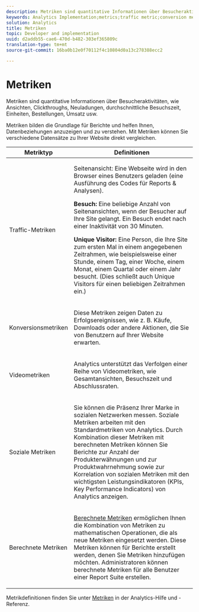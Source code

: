 ```yaml
---
description: Metriken sind quantitative Informationen über Besucheraktivitäten, wie Ansichten, Clickthroughs, Neuladungen, durchschnittliche Besuchszeit, Einheiten, Bestellungen, Umsatz usw.
keywords: Analytics Implementation;metrics;traffic metric;conversion metric;video metric;social metric;calculated metric;page view;visit;unique visitor
solution: Analytics
title: Metriken
topic: Developer and implementation
uuid: d2addb55-cae6-470d-b482-303ef365809c
translation-type: tm+mt
source-git-commit: 16ba0b12e0f70112f4c10804d0a13c278388ecc2

---
```



# Metriken

Metriken sind quantitative Informationen über Besucheraktivitäten, wie Ansichten, Clickthroughs, Neuladungen, durchschnittliche Besuchszeit, Einheiten, Bestellungen, Umsatz usw.

Metriken bilden die Grundlage für Berichte und helfen Ihnen, Datenbeziehungen anzuzeigen und zu verstehen. Mit Metriken können Sie verschiedene Datensätze zu Ihrer Website direkt vergleichen.

<table id="table_2FA18126829241DE897CFCE9BAE9F4AD"> 
 <thead> 
  <tr> 
   <th colname="col1" class="entry"> Metriktyp </th> 
   <th colname="col2" class="entry"> Definitionen </th> 
  </tr> 
 </thead>
 <tbody> 
  <tr> 
   <td colname="col1"> <p>Traffic-Metriken </p> </td> 
   <td colname="col2"> <p> <b></b> Seitenansicht: Eine Webseite wird in den Browser eines Benutzers geladen (eine Ausführung des Codes für Reports &amp; Analysen). </p> <p> <b>Besuch:</b> Eine beliebige Anzahl von Seitenansichten, wenn der Besucher auf Ihre Site gelangt. Ein Besuch endet nach einer Inaktivität von 30 Minuten. </p> <p> <b>Unique Visitor:</b> Eine Person, die Ihre Site zum ersten Mal in einem angegebenen Zeitrahmen, wie beispielsweise einer Stunde, einem Tag, einer Woche, einem Monat, einem Quartal oder einem Jahr besucht. (Dies schließt auch Unique Visitors für einen beliebigen Zeitrahmen ein.) </p> </td> 
  </tr> 
  <tr> 
   <td colname="col1"> <p>Konversionsmetriken </p> </td> 
   <td colname="col2"> <p> Diese Metriken zeigen Daten zu Erfolgsereignissen, wie z. B. Käufe, Downloads oder andere Aktionen, die Sie von Benutzern auf Ihrer Website erwarten. </p> </td> 
  </tr> 
  <tr> 
   <td colname="col1"> <p>Videometriken </p> </td> 
   <td colname="col2"> <p>Analytics unterstützt das Verfolgen einer Reihe von Videometriken, wie Gesamtansichten, Besuchszeit und Abschlussraten. </p> </td> 
  </tr> 
  <tr> 
   <td colname="col1"> <p>Soziale Metriken </p> </td> 
   <td colname="col2"> <p> Sie können die Präsenz Ihrer Marke in sozialen Netzwerken messen. Soziale Metriken arbeiten mit den Standardmetriken von Analytics. Durch Kombination dieser Metriken mit berechneten Metriken können Sie Berichte zur Anzahl der Produkterwähnungen und zur Produktwahrnehmung sowie zur Korrelation von sozialen Metriken mit den wichtigsten Leistungsindikatoren (KPIs, Key Performance Indicators) von Analytics anzeigen. </p> </td> 
  </tr> 
  <tr> 
   <td colname="col1"> <p>Berechnete Metriken </p> </td> 
   <td colname="col2"> <p><a href="https://marketing.adobe.com/resources/help/en_US/reference/calculated_metric.html"> Berechnete Metriken</a> ermöglichen Ihnen die Kombination von Metriken zu mathematischen Operationen, die als neue Metriken eingesetzt werden. Diese Metriken können für Berichte erstellt werden, denen Sie Metriken hinzufügen möchten. Administratoren können berechnete Metriken für alle Benutzer einer Report Suite erstellen. </p> </td> 
  </tr> 
 </tbody> 
</table>

Metrikdefinitionen finden Sie unter [Metriken](https://marketing.adobe.com/resources/help/en_US/reference/metrics.html) in der Analytics-Hilfe und -Referenz.
